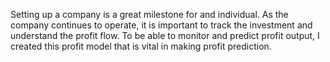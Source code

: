 Setting up a company is a great milestone for and individual. As the company continues to operate, it is important to track the investment and understand the profit flow. To be able to monitor and predict profit output, I created this profit model that is vital in making profit prediction. 
